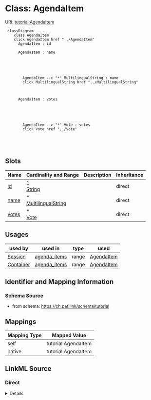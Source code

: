

# Class: AgendaItem 



URI: [tutorial:AgendaItem](https://ch.paf.link/schema/tutorial/AgendaItem)






```mermaid
 classDiagram
    class AgendaItem
    click AgendaItem href "../AgendaItem"
      AgendaItem : id
        
      AgendaItem : name
        
          
    
        
        
        AgendaItem --> "*" MultilingualString : name
        click MultilingualString href "../MultilingualString"
    

        
      AgendaItem : votes
        
          
    
        
        
        AgendaItem --> "*" Vote : votes
        click Vote href "../Vote"
    

        
      
```




<!-- no inheritance hierarchy -->


## Slots

| Name | Cardinality and Range | Description | Inheritance |
| ---  | --- | --- | --- |
| [id](id.md) | 1 <br/> [String](String.md) |  | direct |
| [name](name.md) | * <br/> [MultilingualString](MultilingualString.md) |  | direct |
| [votes](votes.md) | * <br/> [Vote](Vote.md) |  | direct |





## Usages

| used by | used in | type | used |
| ---  | --- | --- | --- |
| [Session](Session.md) | [agenda_items](agenda_items.md) | range | [AgendaItem](AgendaItem.md) |
| [Container](Container.md) | [agenda_items](agenda_items.md) | range | [AgendaItem](AgendaItem.md) |






## Identifier and Mapping Information







### Schema Source


* from schema: https://ch.paf.link/schema/tutorial




## Mappings

| Mapping Type | Mapped Value |
| ---  | ---  |
| self | tutorial:AgendaItem |
| native | tutorial:AgendaItem |







## LinkML Source

<!-- TODO: investigate https://stackoverflow.com/questions/37606292/how-to-create-tabbed-code-blocks-in-mkdocs-or-sphinx -->

### Direct

<details>
```yaml
name: AgendaItem
from_schema: https://ch.paf.link/schema/tutorial
slots:
- id
- name
- votes

```
</details>

### Induced

<details>
```yaml
name: AgendaItem
from_schema: https://ch.paf.link/schema/tutorial
attributes:
  id:
    name: id
    from_schema: https://ch.paf.link/schema/tutorial
    rank: 1000
    identifier: true
    alias: id
    owner: AgendaItem
    domain_of:
    - Session
    - AgendaItem
    - Vote
    - Container
    range: string
    required: true
  name:
    name: name
    from_schema: https://ch.paf.link/schema/tutorial
    rank: 1000
    slot_uri: dcterm:title
    alias: name
    owner: AgendaItem
    domain_of:
    - Session
    - AgendaItem
    range: MultilingualString
    multivalued: true
    inlined: true
    inlined_as_list: true
  votes:
    name: votes
    from_schema: https://ch.paf.link/schema/tutorial
    rank: 1000
    slot_uri: tutorial:vote
    alias: votes
    owner: AgendaItem
    domain_of:
    - AgendaItem
    - Container
    range: Vote
    multivalued: true
    inlined: true
    inlined_as_list: true

```
</details>